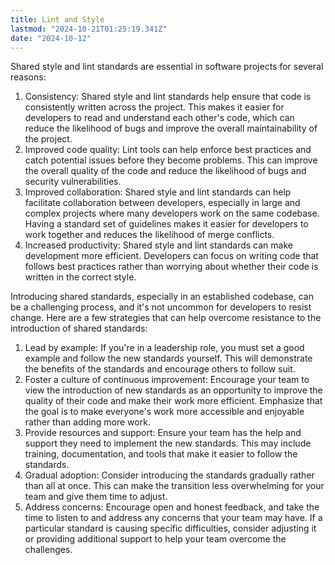 ```yaml
---
title: Lint and Style
lastmod: "2024-10-21T01:25:19.341Z"
date: "2024-10-12"
---
```


Shared style and lint standards are essential in software projects for several reasons:

1. Consistency: Shared style and lint standards help ensure that code is consistently written across the project. This makes it easier for developers to read and understand each other's code, which can reduce the likelihood of bugs and improve the overall maintainability of the project.
2. Improved code quality: Lint tools can help enforce best practices and catch potential issues before they become problems. This can improve the overall quality of the code and reduce the likelihood of bugs and security vulnerabilities.
3. Improved collaboration: Shared style and lint standards can help facilitate collaboration between developers, especially in large and complex projects where many developers work on the same codebase. Having a standard set of guidelines makes it easier for developers to work together and reduces the likelihood of merge conflicts.
4. Increased productivity: Shared style and lint standards can make development more efficient. Developers can focus on writing code that follows best practices rather than worrying about whether their code is written in the correct style.

Introducing shared standards, especially in an established codebase, can be a challenging process, and it's not uncommon for developers to resist change. Here are a few strategies that can help overcome resistance to the introduction of shared standards:

1. Lead by example: If you're in a leadership role, you must set a good example and follow the new standards yourself. This will demonstrate the benefits of the standards and encourage others to follow suit.
2. Foster a culture of continuous improvement: Encourage your team to view the introduction of new standards as an opportunity to improve the quality of their code and make their work more efficient. Emphasize that the goal is to make everyone's work more accessible and enjoyable rather than adding more work.
3. Provide resources and support: Ensure your team has the help and support they need to implement the new standards. This may include training, documentation, and tools that make it easier to follow the standards.
4. Gradual adoption: Consider introducing the standards gradually rather than all at once. This can make the transition less overwhelming for your team and give them time to adjust.
5. Address concerns: Encourage open and honest feedback, and take the time to listen to and address any concerns that your team may have. If a particular standard is causing specific difficulties, consider adjusting it or providing additional support to help your team overcome the challenges.
